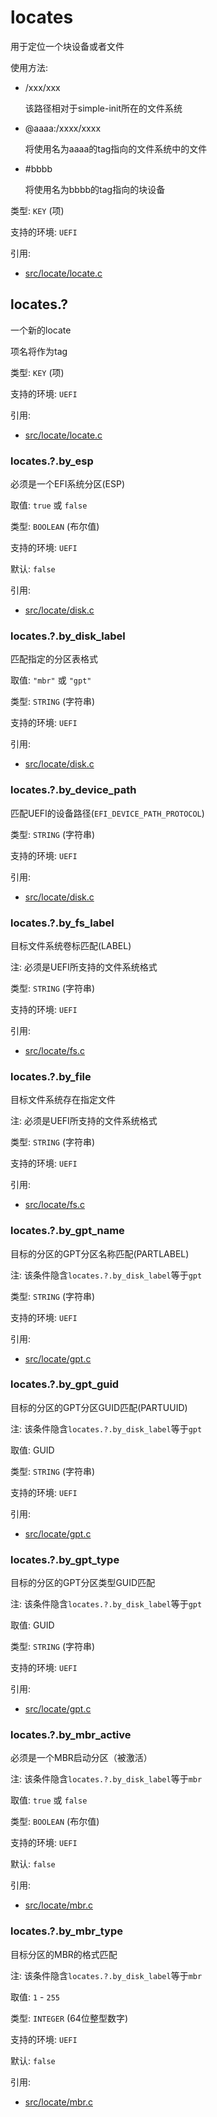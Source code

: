# locates

用于定位一个块设备或者文件

使用方法:
 - /xxx/xxx

   该路径相对于simple-init所在的文件系统

 - @aaaa:/xxxx/xxxx

   将使用名为aaaa的tag指向的文件系统中的文件

 - #bbbb

   将使用名为bbbb的tag指向的块设备

类型: `KEY` (项)

支持的环境: `UEFI`

引用:
 - [src/locate/locate.c](../../../src/locate/locate.c)

## locates.?

一个新的locate

项名将作为tag

类型: `KEY` (项)

支持的环境: `UEFI`

引用:
 - [src/locate/locate.c](../../../src/locate/locate.c)

### locates.?.by_esp

必须是一个EFI系统分区(ESP)

取值: `true` 或 `false`

类型: `BOOLEAN` (布尔值)

支持的环境: `UEFI`

默认: `false`

引用:
 - [src/locate/disk.c](../../../src/locate/disk.c)

### locates.?.by_disk_label

匹配指定的分区表格式

取值: `"mbr"` 或 `"gpt"`

类型: `STRING` (字符串)

支持的环境: `UEFI`

引用:
 - [src/locate/disk.c](../../../src/locate/disk.c)

### locates.?.by_device_path

匹配UEFI的设备路径(`EFI_DEVICE_PATH_PROTOCOL`)

类型: `STRING` (字符串)

支持的环境: `UEFI`

引用:
 - [src/locate/disk.c](../../../src/locate/disk.c)

### locates.?.by_fs_label

目标文件系统卷标匹配(LABEL)

注: 必须是UEFI所支持的文件系统格式

类型: `STRING` (字符串)

支持的环境: `UEFI`

引用:
 - [src/locate/fs.c](../../../src/locate/fs.c)

### locates.?.by_file

目标文件系统存在指定文件

注: 必须是UEFI所支持的文件系统格式

类型: `STRING` (字符串)

支持的环境: `UEFI`

引用:
 - [src/locate/fs.c](../../../src/locate/fs.c)

### locates.?.by_gpt_name

目标的分区的GPT分区名称匹配(PARTLABEL)

注: 该条件隐含`locates.?.by_disk_label`等于`gpt`

类型: `STRING` (字符串)

支持的环境: `UEFI`

引用:
 - [src/locate/gpt.c](../../../src/locate/gpt.c)

### locates.?.by_gpt_guid

目标的分区的GPT分区GUID匹配(PARTUUID)

注: 该条件隐含`locates.?.by_disk_label`等于`gpt`

取值: GUID

类型: `STRING` (字符串)

支持的环境: `UEFI`

引用:
 - [src/locate/gpt.c](../../../src/locate/gpt.c)

### locates.?.by_gpt_type

目标的分区的GPT分区类型GUID匹配

注: 该条件隐含`locates.?.by_disk_label`等于`gpt`

取值: GUID

类型: `STRING` (字符串)

支持的环境: `UEFI`

引用:
 - [src/locate/gpt.c](../../../src/locate/gpt.c)

### locates.?.by_mbr_active

必须是一个MBR启动分区（被激活）

注: 该条件隐含`locates.?.by_disk_label`等于`mbr`

取值: `true` 或 `false`

类型: `BOOLEAN` (布尔值)

支持的环境: `UEFI`

默认: `false`

引用:
 - [src/locate/mbr.c](../../../src/locate/mbr.c)

### locates.?.by_mbr_type

目标分区的MBR的格式匹配

注: 该条件隐含`locates.?.by_disk_label`等于`mbr`

取值: `1` - `255`

类型: `INTEGER` (64位整型数字)

支持的环境: `UEFI`

默认: `false`

引用:
 - [src/locate/mbr.c](../../../src/locate/mbr.c)
